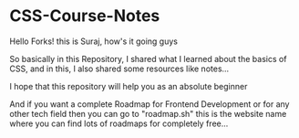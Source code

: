 # CSS-Course-Notes

Hello Forks!
this is Suraj, how's it going guys 

So basically in this Repository, I shared what I learned about the basics of CSS,
and in this, I also shared some resources like notes...

I hope that this repository will help you as an absolute beginner 

And if you want a complete Roadmap for Frontend Development or for any other tech field then 
you can go to "roadmap.sh" this is the website name where you can find lots of roadmaps for completely free... 


